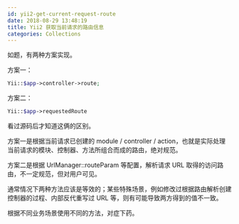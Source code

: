 ```yaml
---
id: yii2-get-current-request-route
date: 2018-08-29 13:48:19
title: Yii2 获取当前请求的路由信息
categories: Collections
---
```


如题，有两种方案实现。

方案一：

```php
Yii::$app->controller->route;
```

方案二：

```php
Yii::$app->requestedRoute
```

看过源码后才知道这俩的区别。

方案一是根据当前请求已创建的 module / controller / action，也就是实际处理当前请求的模块、控制器、方法所组合而成的路由，绝对规范。

方案二是根据 UrlManager::routeParam 等配置，解析请求 URL 取得的访问路由，不一定规范，但对用户可见。

通常情况下两种方法应该是等效的；某些特殊场景，例如修改过根据路由解析创建控制器的过程、内部反代重写过 URL 等，则有可能导致两方得到的值不一致。

根据不同业务场景使用不同的方法，对症下药。